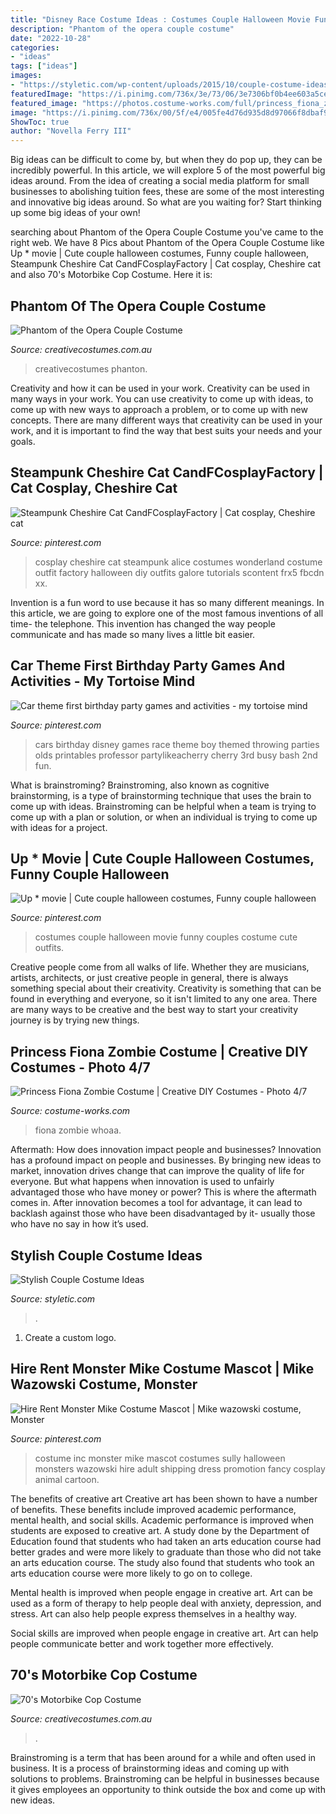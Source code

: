 ```yaml
---
title: "Disney Race Costume Ideas : Costumes Couple Halloween Movie Funny Couples Costume Cute Outfits"
description: "Phantom of the opera couple costume"
date: "2022-10-28"
categories:
- "ideas"
tags: ["ideas"]
images:
- "https://styletic.com/wp-content/uploads/2015/10/couple-costume-ideas/14-couple-costume-ideas.jpg"
featuredImage: "https://i.pinimg.com/736x/3e/73/06/3e7306bf0b4ee603a5ce2986524c2967.jpg"
featured_image: "https://photos.costume-works.com/full/princess_fiona_zombie5.jpg"
image: "https://i.pinimg.com/736x/00/5f/e4/005fe4d76d935d8d97066f8dbaf90bbc.jpg"
ShowToc: true
author: "Novella Ferry III"
---
```



Big ideas can be difficult to come by, but when they do pop up, they can be incredibly powerful. In this article, we will explore 5 of the most powerful big ideas around. From the idea of creating a social media platform for small businesses to abolishing tuition fees, these are some of the most interesting and innovative big ideas around. So what are you waiting for? Start thinking up some big ideas of your own!

	

		
searching about Phantom of the Opera Couple Costume you've came to the right web. We have 8 Pics about Phantom of the Opera Couple Costume like Up * movie | Cute couple halloween costumes, Funny couple halloween, Steampunk Cheshire Cat CandFCosplayFactory | Cat cosplay, Cheshire cat and also 70&#039;s Motorbike Cop Costume. Here it is:
		
    
## Phantom Of The Opera Couple Costume

<img loading=lazy src="https://www.creativecostumes.com.au/wp-content/uploads/2013/01/Phanton-Christine-706x1024.jpg" onerror="this.onerror=null;this.src='https://tse3.mm.bing.net/th?id=OIP.j9C2NjbE1tPJrgJiiGZ3aAHaKv&amp;pid=15.1';" alt="Phantom of the Opera Couple Costume">

_Source: creativecostumes.com.au_

>creativecostumes phanton. 

	

Creativity and how it can be used in your work.
Creativity can be used in many ways in your work. You can use creativity to come up with ideas, to come up with new ways to approach a problem, or to come up with new concepts. There are many different ways that creativity can be used in your work, and it is important to find the way that best suits your needs and your goals.

    
## Steampunk Cheshire Cat CandFCosplayFactory | Cat Cosplay, Cheshire Cat

<img loading=lazy src="https://i.pinimg.com/736x/00/5f/e4/005fe4d76d935d8d97066f8dbaf90bbc.jpg" onerror="this.onerror=null;this.src='https://tse1.mm.bing.net/th?id=OIP.TvadUuALMGl_Y-MINQMWhQHaL7&amp;pid=15.1';" alt="Steampunk Cheshire Cat CandFCosplayFactory | Cat cosplay, Cheshire cat">

_Source: pinterest.com_

>cosplay cheshire cat steampunk alice costumes wonderland costume outfit factory halloween diy outfits galore tutorials scontent frx5 fbcdn xx. 

	

Invention is a fun word to use because it has so many different meanings. In this article, we are going to explore one of the most famous inventions of all time- the telephone. This invention has changed the way people communicate and has made so many lives a little bit easier.

    
## Car Theme First Birthday Party Games And Activities - My Tortoise Mind

<img loading=lazy src="https://i.pinimg.com/736x/05/9f/2a/059f2a3f9e506ecd3f754f88fd9747ee.jpg" onerror="this.onerror=null;this.src='https://tse1.mm.bing.net/th?id=OIP.NLVUA7GPpiT-GB7CpZXC9QHaLH&amp;pid=15.1';" alt="Car theme first birthday party games and activities - my tortoise mind">

_Source: pinterest.com_

>cars birthday disney games race theme boy themed throwing parties olds printables professor partylikeacherry cherry 3rd busy bash 2nd fun. 

	

What is brainstroming?
Brainstroming, also known as cognitive brainstorming, is a type of brainstorming technique that uses the brain to come up with ideas. Brainstroming can be helpful when a team is trying to come up with a plan or solution, or when an individual is trying to come up with ideas for a project.

    
## Up * Movie | Cute Couple Halloween Costumes, Funny Couple Halloween

<img loading=lazy src="https://i.pinimg.com/736x/3e/73/06/3e7306bf0b4ee603a5ce2986524c2967.jpg" onerror="this.onerror=null;this.src='https://tse3.mm.bing.net/th?id=OIP.F-Yqs77pSLcywVitwPF3TAHaMa&amp;pid=15.1';" alt="Up * movie | Cute couple halloween costumes, Funny couple halloween">

_Source: pinterest.com_

>costumes couple halloween movie funny couples costume cute outfits. 

	

Creative people come from all walks of life. Whether they are musicians, artists, architects, or just creative people in general, there is always something special about their creativity. Creativity is something that can be found in everything and everyone, so it isn't limited to any one area. There are many ways to be creative and the best way to start your creativity journey is by trying new things.

    
## Princess Fiona Zombie Costume | Creative DIY Costumes - Photo 4/7

<img loading=lazy src="https://photos.costume-works.com/full/princess_fiona_zombie5.jpg" onerror="this.onerror=null;this.src='https://tse4.mm.bing.net/th?id=OIP.BBkCZouNnmsz8lFNrBJVYgHaJ3&amp;pid=15.1';" alt="Princess Fiona Zombie Costume | Creative DIY Costumes - Photo 4/7">

_Source: costume-works.com_

>fiona zombie whoaa. 

	

Aftermath: How does innovation impact people and businesses?
Innovation has a profound impact on people and businesses. By bringing new ideas to market, innovation drives change that can improve the quality of life for everyone. But what happens when innovation is used to unfairly advantaged those who have money or power? This is where the aftermath comes in. After innovation becomes a tool for advantage, it can lead to backlash against those who have been disadvantaged by it- usually those who have no say in how it’s used.

    
## Stylish Couple Costume Ideas

<img loading=lazy src="https://styletic.com/wp-content/uploads/2015/10/couple-costume-ideas/14-couple-costume-ideas.jpg" onerror="this.onerror=null;this.src='https://tse3.mm.bing.net/th?id=OIP.5eWxGIdwOPKB9GWIwHUfMAHaJ4&amp;pid=15.1';" alt="Stylish Couple Costume Ideas">

_Source: styletic.com_

>. 

	

1. Create a custom logo.

    
## Hire Rent Monster Mike Costume Mascot | Mike Wazowski Costume, Monster

<img loading=lazy src="https://i.pinimg.com/736x/64/57/fb/6457fb8d178baa9191f9a652d30bc3fb--mike-from-monsters-inc-costume-hire.jpg" onerror="this.onerror=null;this.src='https://tse3.mm.bing.net/th?id=OIP.1g-umrObaTfE8ts7pPlAlQHaJ6&amp;pid=15.1';" alt="Hire Rent Monster Mike Costume Mascot | Mike wazowski costume, Monster">

_Source: pinterest.com_

>costume inc monster mike mascot costumes sully halloween monsters wazowski hire adult shipping dress promotion fancy cosplay animal cartoon. 

	

The benefits of creative art
Creative art has been shown to have a number of benefits. These benefits include improved academic performance, mental health, and social skills.
Academic performance is improved when students are exposed to creative art. A study done by the Department of Education found that students who had taken an arts education course had better grades and were more likely to graduate than those who did not take an arts education course. The study also found that students who took an arts education course were more likely to go on to college.

Mental health is improved when people engage in creative art. Art can be used as a form of therapy to help people deal with anxiety, depression, and stress. Art can also help people express themselves in a healthy way.

Social skills are improved when people engage in creative art. Art can help people communicate better and work together more effectively.

    
## 70&#039;s Motorbike Cop Costume

<img loading=lazy src="https://www.creativecostumes.com.au/wp-content/uploads/2015/08/BCP_8568-768x1024.jpg" onerror="this.onerror=null;this.src='https://tse4.mm.bing.net/th?id=OIP.wtxwvq9HcFWrvATa2BnHEQHaJ4&amp;pid=15.1';" alt="70&#039;s Motorbike Cop Costume">

_Source: creativecostumes.com.au_

>. 

	

Brainstroming is a term that has been around for a while and often used in business. It is a process of brainstorming ideas and coming up with solutions to problems. Brainstroming can be helpful in businesses because it gives employees an opportunity to think outside the box and come up with new ideas.

